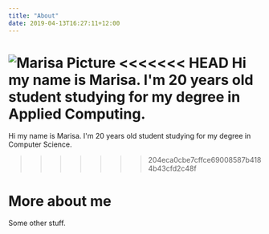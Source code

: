 ```yaml
---
title: "About"
date: 2019-04-13T16:27:11+12:00
---
```


![Marisa Picture](/img/Marisa.jpg)
<<<<<<< HEAD
Hi my name is Marisa. I'm 20 years old student studying for my degree in Applied Computing.
=======
Hi my name is Marisa. I'm 20 years old student studying for my degree in Computer Science.
>>>>>>> 204eca0cbe7cffce69008587b4184b43cfd2c48f

# More about me

Some other stuff.